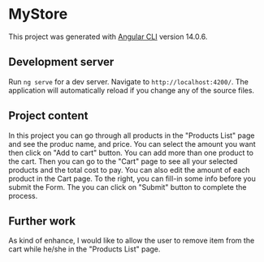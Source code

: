 # MyStore

This project was generated with [Angular CLI](https://github.com/angular/angular-cli) version 14.0.6.

## Development server

Run `ng serve` for a dev server. Navigate to `http://localhost:4200/`. The application will automatically reload if you change any of the source files.


## Project content

In this project you can go through all products in the "Products List" page and see the produc name, and price. You can select the amount you want then click on "Add to cart" button. You can add more than one product to the cart. Then you can go to the "Cart" page to see all your selected products and the total cost to pay. You can also edit the amount of each product in the Cart page. To the right, you can fill-in some info before you submit the Form. The you can click on "Submit" button to complete the process.
## Further work

As kind of enhance, I would like to allow the user to remove item from the cart while he/she in the "Products List" page. 
